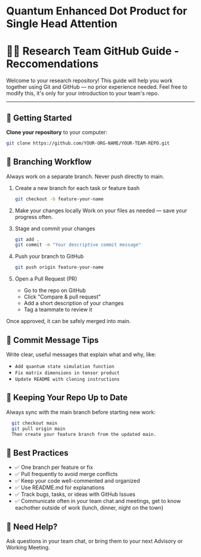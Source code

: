 # Quantum Enhanced Dot Product for Single Head Attention

# 🧑‍🔬 Research Team GitHub Guide - Reccomendations

Welcome to your research repository! This guide will help you work together using Git and GitHub — no prior experience needed. Feel free to modify this, it's only for your introduction to your team's repo.

---

## 🚀 Getting Started

**Clone your repository** to your computer:
   ```bash
   git clone https://github.com/YOUR-ORG-NAME/YOUR-TEAM-REPO.git
   ```

## 🌿 Branching Workflow
Always work on a separate branch. Never push directly to main.

1. Create a new branch for each task or feature
bash
    ```bash
    git checkout -b feature-your-name

2. Make your changes locally
Work on your files as needed — save your progress often.

3. Stage and commit your changes
    ```bash
    git add .
    git commit -m "Your descriptive commit message"

4. Push your branch to GitHub
    ```bash
    git push origin feature-your-name

5. Open a Pull Request (PR)
    - Go to the repo on GitHub
    - Click "Compare & pull request"
    - Add a short description of your changes
    - Tag a teammate to review it

Once approved, it can be safely merged into main.

## 📌 Commit Message Tips
Write clear, useful messages that explain what and why, like:

- `Add quantum state simulation function`
- `Fix matrix dimensions in tensor product`
- `Update README with cloning instructions`

## 🔁 Keeping Your Repo Up to Date
Always sync with the main branch before starting new work:
```bash
  git checkout main
  git pull origin main
  Then create your feature branch from the updated main.
  ```

## 🧠 Best Practices
- ✅ One branch per feature or fix
- ✅ Pull frequently to avoid merge conflicts
- ✅ Keep your code well-commented and organized
- ✅ Use README.md for explanations
- ✅ Track bugs, tasks, or ideas with GitHub Issues
- ✅ Communicate often in your team chat and meetings, get to know eachother outside of work (lunch, dinner, night on the town)

## 💬 Need Help?
Ask questions in your team chat, or bring them to your next Advisory or Working Meeting.

